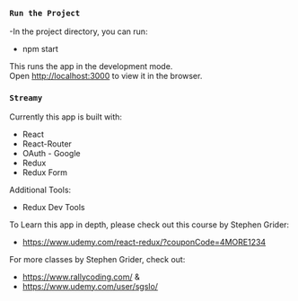 ### `Run the Project`

-In the project directory, you can run:

- npm start

This runs the app in the development mode.<br>
Open [http://localhost:3000](http://localhost:3000) to view it in the browser.

### `Streamy`

Currently this app is built with:

- React
- React-Router
- OAuth - Google
- Redux
- Redux Form

Additional Tools:

- Redux Dev Tools

To Learn this app in depth, please check out this course by Stephen Grider:

- https://www.udemy.com/react-redux/?couponCode=4MORE1234

For more classes by Stephen Grider, check out:

- https://www.rallycoding.com/
  &
- https://www.udemy.com/user/sgslo/
